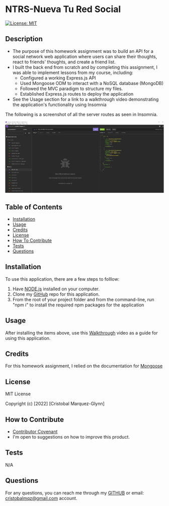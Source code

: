 # NTRS-Nueva Tu Red Social
  [![License: MIT](https://img.shields.io/badge/License-MIT-yellow.svg)](https://opensource.org/licenses/MIT)

  ## Description
  
  - The purpose of this homework assignment was to build an API for a social network web application where users can share their thoughts, react to friends' thoughts, and create a friend list. 
  - I built the back end from scratch and by completing this assignment, I was able to implement lessons from my course, including:
    - Configured a working Express.js API
    - Used Mongoose ODM to interact with a NoSQL database (MongoDB)
    - Followed the MVC paradigm to structure my files.
    - Established Express.js routes to deploy the application
  - See the Usage section for a link to a walkthrough video demonstrating the application's functionality using Insomnia
    
    
  The following is a screenshot of all the server routes as seen in Insomnia.   

  ![Insomnia](./utils/pics/screenshot1.JPG)  
   
   
  ## Table of Contents
   
  - [Installation](#installation)
  - [Usage](#usage)
  - [Credits](#credits)
  - [License](#license)
  - [How To Contribute](#how_to_contribute)
  - [Tests](#tests)
  - [Questions](#questions)
  
  ## Installation
  
  To use this application, there are a few steps to folllow:
  1) Have [NODE.js](https://nodejs.org/en/download/) installed on your computer. 
  2) Clone my [GitHub](https://github.com/CM-GDev/NTRS-NuevaTuRedSocial) repo for this application.
  3) From the root of your project folder and from the command-line, run "npm i" to install the required npm packages for the application
  
  ## Usage
  
  After installing the items above, use this [Walkthrough](https://youtu.be/pJVwoOdp19E) video as a guide for using this application. 
    
  ## Credits

  For this homework assignment, I relied on the documentation for [Mongoose ](https://mongoosejs.com/docs/guide.html)  
  
  ## License
  
  MIT License

  Copyright (c) [2022] [Cristobal Marquez-Glynn]
  
  ## How to Contribute
  
  - [Contributor Covenant](https://www.contributor-covenant.org/) 
  - I'm open to suggestions on how to improve this product.
  
  ## Tests
  
  N/A
  
  ## Questions
   
  For any questions, you can reach me through my [GITHUB](https://github.com/CM-GDev) or email: cristobalmqz@gmail.com account. 
